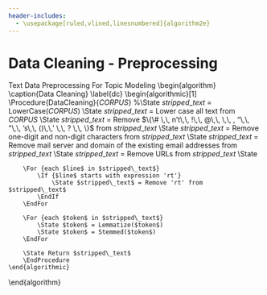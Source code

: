 ```yaml
---
header-includes:
  - \usepackage[ruled,vlined,linesnumbered]{algorithm2e}
---
```

# Data Cleaning - Preprocessing
Text Data Preprocessing For Topic Modeling
\begin{algorithm}
	\caption{Data Cleaning}
	\label{dc}
	\begin{algorithmic}[1]
		\Procedure{DataCleaning}{$CORPUS$}
		%\State $stripped\_text$ = LowerCase($CORPUS$)
		\State $stripped\_text$ = Lower case all text from $CORPUS$
		\State $stripped\_text$ = Remove $\{\# \,\, n’t\,\,  !\,\,   @\,\,  \,\, ,  “\,\,   "\,\,  ’s\,\,  ()\,\,’ \,\, ? \,\, \}$ from $stripped\_text$
		\State $stripped\_text$ = Remove one-digit and non-digit characters from $stripped\_text$
		\State $stripped\_text$ = Remove mail server and domain of the existing email addresses from $stripped\_text$
		\State $stripped\_text$ = Remove URLs from $stripped\_text$
		\State 

		\For {each $line$ in $stripped\_text$}
		    \If {$line$ starts with expression 'rt'}
		        \State $stripped\_text$ = Remove 'rt' from $stripped\_text$
		    \EndIf
		\EndFor
		
		\For {each $token$ in $stripped\_text$}
            \State $token$ = Lemmatize($token$)
            \State $token$ = Stemmed($token$)
		\EndFor
		
		\State Return $stripped\_text$
		\EndProcedure
    \end{algorithmic}
\end{algorithm}
